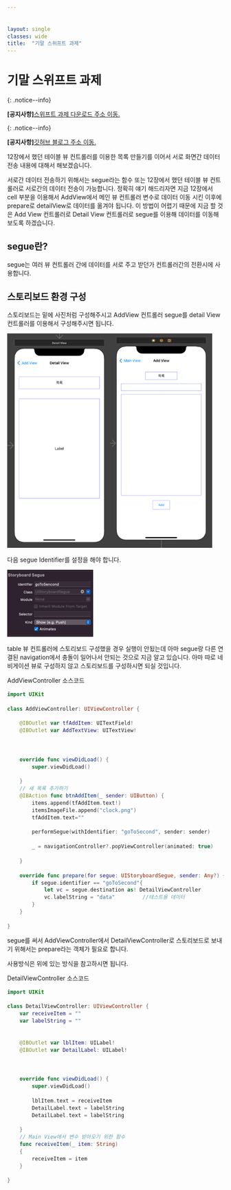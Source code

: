```yaml
---


layout: single
classes: wide
title:  "기말 스위프트 과제"
---
```


# 기말 스위프트 과제

{: .notice--info}

**[공지사항]**[스위프트 과제 다운로드 주소 이동.](https://github.com/softwarej1/Swift_source_code/)

{: .notice--info}

**[공지사항]**[깃허브 블로그 주소 이동.](https://github.com/softwarej1/softwarej1.github.io)



12장에서 했던 테이블 뷰 컨트롤러를 이용한 목록 만들기를 이어서 서로 화면간 데이터 전송 내용에 대해서 해보겠습니다.

서로간 데이터 전송하기 위해서는 segue라는 함수 또는 12장에서 했던 테이블 뷰 컨트롤러로 서로간의 데이터 전송이 가능합니다. 정확히 얘기 해드리자면 지금 12장에서 cell 부분을 이용해서 AddView에서  메인 뷰 컨트롤러 변수로 데이터 이동 시킨 이후에 prepare로 detailView로 데이터를 옮겨야 됩니다. 이 방법이 어렵기 때문에 지금 할 것은 Add View 컨트롤러로 Detail View 컨트롤러로 segue를 이용해 데이터를 이동해 보도록 하겠습니다.



## segue란?

segue는 여러 뷰 컨트롤러 간에 데이터를 서로 주고 받던가 컨트롤러간의 전환시에 사용합니다.



## 스토리보드 환경 구성

 스토리보드는 밑에 사진처럼 구성해주시고 AddView 컨트롤러 segue를 detail View 컨트롤러를 이용해서 구성해주시면 됩니다.

<img src="../images/2022-06-16-final/스크린샷 2022-06-17 오전 10.15.53.png" alt="스크린샷 2022-06-17 오전 10.15.53" style="zoom:67%;" /><img src="../images/2022-06-16-final/스크린샷 2022-06-17 오전 10.16.25.png" alt="스크린샷 2022-06-17 오전 10.16.25" style="zoom:67%;" />

다음 segue Identifier를 설정을 해야 합니다.

![mail.naver](../images/2022-06-16-final/mail.naver-16554301436774.jpg)



table 뷰 컨트롤러에 스토리보드 구성했을 경우 실행이 안됬는데 아마 segue랑 다른 연결된 navigation에서 충돌이 일어나서 안되는 것으로 지금 알고 있습니다. 아마 따로 네비게이션 뷰로 구성하지 않고 스토리보드를 구성하시면 되실 것입니다.

AddViewController 소스코드

```swift
import UIKit

class AddViewController: UIViewController {
    
    @IBOutlet var tfAddItem: UITextField!
    @IBOutlet var AddTextView: UITextView!

    
    
    override func viewDidLoad() {
        super.viewDidLoad()

    }
    // 새 목록 추가하기
    @IBAction func btnAddItem(_ sender: UIButton) {
        items.append(tfAddItem.text!)
        itemsImageFile.append("clock.png")
        tfAddItem.text=""
        
        performSegue(withIdentifier: "goToSecond", sender: sender)
        
        _ = navigationController?.popViewController(animated: true)
        
    }
    
    override func prepare(for segue: UIStoryboardSegue, sender: Any?) {
        if segue.identifier == "goToSecond"{
            let vc = segue.destination as! DetailViewController
            vc.labelString = "data"         //테스트용 데이터
        }
    }
    
}
```

segue를 써서 AddViewController에서 DetailViewController로 스토리보드로 보내기 위해서는 prepare라는 객체가 필요로 합니다.

사용방식은 위에 있는 방식을 참고하시면 됩니다.

DetailViewController 소스코드

```swift
import UIKit

class DetailViewController: UIViewController {
    var receiveItem = ""
    var labelString = ""
    
    
    @IBOutlet var lblItem: UILabel!
    @IBOutlet var DetailLabel: UILabel!
    
    
    
    override func viewDidLoad() {
        super.viewDidLoad()

        lblItem.text = receiveItem
        DetailLabel.text = labelString
        DetailLabel.text = labelString
        
    }
    // Main View에서 변수 받아오기 위한 함수
    func receiveItem(_ item: String)
    {
        receiveItem = item
    }

}

```



